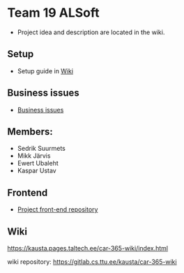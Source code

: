 # Team 19 ALSoft

- Project idea and description are located in the wiki.

## Setup
- Setup guide in [Wiki](https://kausta.pages.taltech.ee/car-365-wiki/setup.html)

## Business issues
- [Business issues](https://gitlab.cs.ttu.ee/sesuur/car365-frontend/-/issues?scope=all&utf8=%E2%9C%93&state=all&label_name[]=Business)

## Members:
- Sedrik Suurmets
- Mikk Järvis
- Ewert Ubaleht
- Kaspar Ustav

## Frontend
- [Project front-end repository](https://gitlab.cs.ttu.ee/sesuur/car365-frontend)

## Wiki
https://kausta.pages.taltech.ee/car-365-wiki/index.html

wiki repository: https://gitlab.cs.ttu.ee/kausta/car-365-wiki